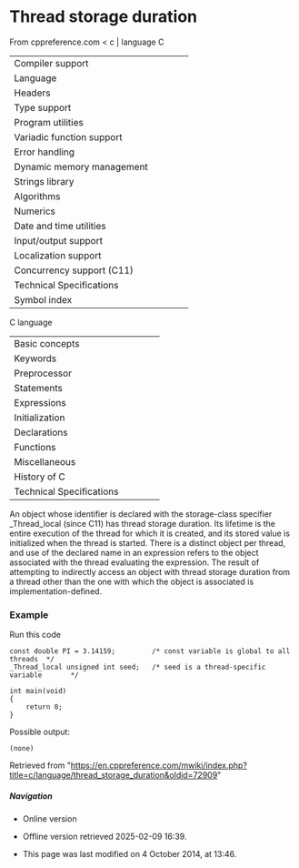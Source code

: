 # Thread storage duration

From cppreference.com
< c‎ | language
 C

|  |  |  |  |  |
| --- | --- | --- | --- | --- |
| Compiler support | | | | |
| Language | | | | |
| Headers | | | | |
| Type support | | | | |
| Program utilities | | | | |
| Variadic function support | | | | |
| Error handling | | | | |
| Dynamic memory management | | | | |
| Strings library | | | | |
| Algorithms | | | | |
| Numerics | | | | |
| Date and time utilities | | | | |
| Input/output support | | | | |
| Localization support | | | | |
| Concurrency support (C11) | | | | |
| Technical Specifications | | | | |
| Symbol index | | | | |

 C language

|  |  |  |  |  |
| --- | --- | --- | --- | --- |
| Basic concepts | | | | |
| Keywords | | | | |
| Preprocessor | | | | |
| Statements | | | | |
| Expressions | | | | |
| Initialization | | | | |
| Declarations | | | | |
| Functions | | | | |
| Miscellaneous | | | | |
| History of C | | | | |
| Technical Specifications | | | | |

An object whose identifier is declared with the storage-class specifier _Thread_local (since C11) has thread storage duration. Its lifetime is the entire execution of the thread for which it is created, and its stored value is initialized when the thread is started. There is a distinct object per thread, and use of the declared name in an expression refers to the object associated with the thread evaluating the expression. The result of attempting to indirectly access an object with thread storage duration from a thread other than the one with which the object is associated is implementation-defined.

### Example

Run this code

```
const double PI = 3.14159;         /* const variable is global to all threads  */
_Thread_local unsigned int seed;   /* seed is a thread-specific variable       */
 
int main(void)
{
    return 0;
}

```

Possible output:

```
(none)

```

Retrieved from "<https://en.cppreference.com/mwiki/index.php?title=c/language/thread_storage_duration&oldid=72909>"

##### Navigation

- Online version
- Offline version retrieved 2025-02-09 16:39.

- This page was last modified on 4 October 2014, at 13:46.